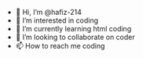 - 👋 Hi, I’m @hafiz-214
- 👀 I’m interested in coding 
- 🌱 I’m currently learning html coding
- 💞️ I’m looking to collaborate on coder
- 📫 How to reach me coding

<!---
hafiz-214/hafiz-214 is a ✨ special ✨ repository because its `README.md` (this file) appears on your GitHub profile.
You can click the Preview link to take a look at your changes.
--->
